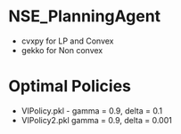 # NSE_PlanningAgent
- cvxpy for LP and Convex
- gekko for Non convex
# Optimal Policies
- VIPolicy.pkl - gamma = 0.9, delta = 0.1
- VIPolicy2.pkl gamma = 0.9, delta = 0.001